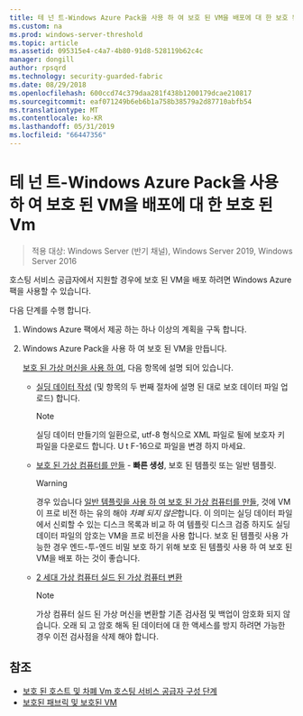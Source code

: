 ```yaml
---
title: 테 넌 트-Windows Azure Pack을 사용 하 여 보호 된 VM을 배포에 대 한 보호 된 Vm
ms.custom: na
ms.prod: windows-server-threshold
ms.topic: article
ms.assetid: 095315e4-c4a7-4b80-91d8-528119b62c4c
manager: dongill
author: rpsqrd
ms.technology: security-guarded-fabric
ms.date: 08/29/2018
ms.openlocfilehash: 600ccd74c379daa281f438b1200179dcae210817
ms.sourcegitcommit: eaf071249b6eb6b1a758b38579a2d87710abfb54
ms.translationtype: MT
ms.contentlocale: ko-KR
ms.lasthandoff: 05/31/2019
ms.locfileid: "66447356"
---
```

# <a name="shielded-vms--for-tenants---deploying-a-shielded-vm-by-using-windows-azure-pack"></a>테 넌 트-Windows Azure Pack을 사용 하 여 보호 된 VM을 배포에 대 한 보호 된 Vm

>적용 대상: Windows Server (반기 채널), Windows Server 2019, Windows Server 2016

호스팅 서비스 공급자에서 지원할 경우에 보호 된 VM을 배포 하려면 Windows Azure 팩을 사용할 수 있습니다.

다음 단계를 수행 합니다.

<!-- When we have a link to the topic about how tenants subscribe, add that link as an indented item just under step 1 below. -->

1. Windows Azure 팩에서 제공 하는 하나 이상의 계획을 구독 합니다.

2. Windows Azure Pack을 사용 하 여 보호 된 VM을 만듭니다.

    [보호 된 가상 머신을 사용 하 여](https://technet.microsoft.com/library/mt720674.aspx), 다음 항목에 설명 되어 있습니다.

   - [실딩 데이터 작성](https://technet.microsoft.com/library/mt720672.aspx) (및 항목의 두 번째 절차에 설명 된 대로 보호 데이터 파일 업로드) 합니다.
    
     > [!NOTE]
     > 실딩 데이터 만들기의 일환으로, utf-8 형식으로 XML 파일로 될에 보호자 키 파일을 다운로드 합니다. U t F-16으로 파일을 변경 하지 마세요.
    
   - [보호 된 가상 컴퓨터를 만들](https://technet.microsoft.com/library/mt720673.aspx) - **빠른 생성**, 보호 된 템플릿 또는 일반 템플릿.
    
       > [!WARNING]
       > 경우 있습니다 [일반 템플릿을 사용 하 여 보호 된 가상 컴퓨터를 만들](https://technet.microsoft.com/library/mt720673.aspx#Anchor_2), 것에 VM이 프로 비전 하는 유의 해야 *차폐 되지 않은*합니다. 이 의미는 실딩 데이터 파일에서 신뢰할 수 있는 디스크 목록과 비교 하 여 템플릿 디스크 검증 하지도 실딩 데이터 파일의 암호는 VM을 프로 비전을 사용 합니다. 보호 된 템플릿 사용 가능한 경우 엔드-투-엔드 비밀 보호 하기 위해 보호 된 템플릿 사용 하 여 보호 된 VM을 배포 하는 것이 좋습니다.
    
   - [2 세대 가상 컴퓨터 실드 된 가상 컴퓨터 변환](https://technet.microsoft.com/library/mt720670.aspx)
    
       > [!NOTE]
       > 가상 컴퓨터 실드 된 가상 머신을 변환할 기존 검사점 및 백업이 암호화 되지 않습니다. 오래 되 고 암호 해독 된 데이터에 대 한 액세스를 방지 하려면 가능한 경우 이전 검사점을 삭제 해야 합니다.

## <a name="see-also"></a>참조

- [보호 된 호스트 및 차폐 Vm 호스팅 서비스 공급자 구성 단계](guarded-fabric-configuration-scenarios-for-shielded-vms-overview.md)
- [보호된 패브릭 및 보호된 VM](guarded-fabric-and-shielded-vms-top-node.md)
